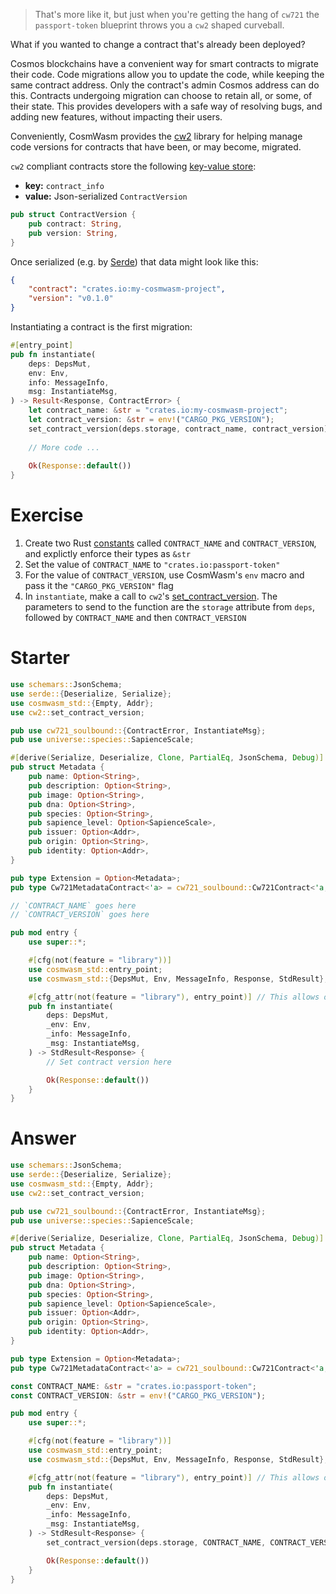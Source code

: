 <!---
Course: 2
Lesson: 3
Exercise: 3

Title: Writing the Instantiate Entry Point Part 1
Filename: lib.rs
-->

> That's more like it, but just when you're getting the hang of `cw721` the `passport-token` blueprint throws you a `cw2` shaped curveball.

What if you wanted to change a contract that's already been deployed? 

Cosmos blockchains have a convenient way for smart contracts to migrate their code. Code migrations allow you to update the code, while keeping the same contract address. Only the contract's admin Cosmos address can do this. Contracts undergoing migration can choose to retain all, or some, of their state. This provides developers with a safe way of resolving bugs, and adding new features, without impacting their users.

Conveniently, CosmWasm provides the [cw2](https://docs.rs/cw2/0.13.4/cw2/) library for helping manage code versions for contracts that have been, or may become, migrated.

`cw2` compliant contracts store the following [key-value store](https://en.wikipedia.org/wiki/Key%E2%80%93value_database):

- **key:** `contract_info`
- **value:** Json-serialized `ContractVersion`

```rs
pub struct ContractVersion {
    pub contract: String,
    pub version: String,
}
```

Once serialized (e.g. by [Serde]()) that data might look like this:

```json
{
    "contract": "crates.io:my-cosmwasm-project",
    "version": "v0.1.0"
}
```

Instantiating a contract is the first migration:

```rs
#[entry_point]
pub fn instantiate(
    deps: DepsMut,
    env: Env,
    info: MessageInfo,
    msg: InstantiateMsg,
) -> Result<Response, ContractError> {
    let contract_name: &str = "crates.io:my-cosmwasm-project";
    let contract_version: &str = env!("CARGO_PKG_VERSION");
    set_contract_version(deps.storage, contract_name, contract_version)?;
    
    // More code ...
    
    Ok(Response::default())
}
```

# Exercise

1. Create two Rust [constants](https://doc.rust-lang.org/std/keyword.const.html) called `CONTRACT_NAME` and `CONTRACT_VERSION`, and explictly enforce their types as `&str`
2. Set the value of `CONTRACT_NAME` to `"crates.io:passport-token"`
3. For the value of `CONTRACT_VERSION`, use CosmWasm's `env` macro and pass it the `"CARGO_PKG_VERSION"` flag
4. In `instantiate`, make a call to `cw2`'s [set_contract_version](https://docs.rs/cw2/0.13.4/cw2/fn.set_contract_version.html). The parameters to send to the function are the `storage` attribute from `deps`, followed by `CONTRACT_NAME` and then `CONTRACT_VERSION`

# Starter
```rs
use schemars::JsonSchema;
use serde::{Deserialize, Serialize};
use cosmwasm_std::{Empty, Addr};
use cw2::set_contract_version;

pub use cw721_soulbound::{ContractError, InstantiateMsg};
pub use universe::species::SapienceScale;

#[derive(Serialize, Deserialize, Clone, PartialEq, JsonSchema, Debug)]
pub struct Metadata {
    pub name: Option<String>,
    pub description: Option<String>,
    pub image: Option<String>,
    pub dna: Option<String>,
    pub species: Option<String>,
    pub sapience_level: Option<SapienceScale>,
    pub issuer: Option<Addr>,
    pub origin: Option<String>,
    pub identity: Option<Addr>,
}

pub type Extension = Option<Metadata>;
pub type Cw721MetadataContract<'a> = cw721_soulbound::Cw721Contract<'a, Extension, Empty, Empty, Empty>;

// `CONTRACT_NAME` goes here
// `CONTRACT_VERSION` goes here

pub mod entry {
    use super::*;

    #[cfg(not(feature = "library"))]
    use cosmwasm_std::entry_point;
    use cosmwasm_std::{DepsMut, Env, MessageInfo, Response, StdResult};

    #[cfg_attr(not(feature = "library"), entry_point)] // This allows other developers to use our project a libarary
    pub fn instantiate(
        deps: DepsMut,
        _env: Env,
        _info: MessageInfo,
        _msg: InstantiateMsg,
    ) -> StdResult<Response> {
        // Set contract version here

        Ok(Response::default())
    }
}
```

# Answer

```rs
use schemars::JsonSchema;
use serde::{Deserialize, Serialize};
use cosmwasm_std::{Empty, Addr};
use cw2::set_contract_version;

pub use cw721_soulbound::{ContractError, InstantiateMsg};
pub use universe::species::SapienceScale;

#[derive(Serialize, Deserialize, Clone, PartialEq, JsonSchema, Debug)]
pub struct Metadata {
    pub name: Option<String>,
    pub description: Option<String>,
    pub image: Option<String>,
    pub dna: Option<String>,
    pub species: Option<String>,
    pub sapience_level: Option<SapienceScale>,
    pub issuer: Option<Addr>,
    pub origin: Option<String>,
    pub identity: Option<Addr>,
}

pub type Extension = Option<Metadata>;
pub type Cw721MetadataContract<'a> = cw721_soulbound::Cw721Contract<'a, Extension, Empty, Empty, Empty>;

const CONTRACT_NAME: &str = "crates.io:passport-token";
const CONTRACT_VERSION: &str = env!("CARGO_PKG_VERSION");

pub mod entry {
    use super::*;

    #[cfg(not(feature = "library"))]
    use cosmwasm_std::entry_point;
    use cosmwasm_std::{DepsMut, Env, MessageInfo, Response, StdResult};

    #[cfg_attr(not(feature = "library"), entry_point)] // This allows other developers to use our project a libarary
    pub fn instantiate(
        deps: DepsMut,
        _env: Env,
        _info: MessageInfo,
        _msg: InstantiateMsg,
    ) -> StdResult<Response> {
        set_contract_version(deps.storage, CONTRACT_NAME, CONTRACT_VERSION)?;

        Ok(Response::default())
    }
}
```
